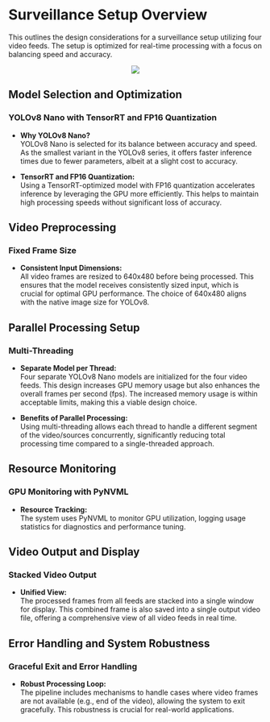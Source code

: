 # Surveillance Setup Overview

This outlines the design considerations for a surveillance setup utilizing four video feeds. The setup is optimized for real-time processing with a focus on balancing speed and accuracy.

<p align="center">
  <img src="surveillance_setup/results/final_output1.gif">
</p>

## Model Selection and Optimization

### YOLOv8 Nano with TensorRT and FP16 Quantization

- **Why YOLOv8 Nano?**  
  YOLOv8 Nano is selected for its balance between accuracy and speed. As the smallest variant in the YOLOv8 series, it offers faster inference times due to fewer parameters, albeit at a slight cost to accuracy.

- **TensorRT and FP16 Quantization:**  
  Using a TensorRT-optimized model with FP16 quantization accelerates inference by leveraging the GPU more efficiently. This helps to maintain high processing speeds without significant loss of accuracy.

## Video Preprocessing

### Fixed Frame Size

- **Consistent Input Dimensions:**  
  All video frames are resized to 640x480 before being processed. This ensures that the model receives consistently sized input, which is crucial for optimal GPU performance. The choice of 640x480 aligns with the native image size for YOLOv8.


## Parallel Processing Setup

### Multi-Threading

- **Separate Model per Thread:**  
  Four separate YOLOv8 Nano models are initialized for the four video feeds. This design increases GPU memory usage but also enhances the overall frames per second (fps). The increased memory usage is within acceptable limits, making this a viable design choice.

- **Benefits of Parallel Processing:**  
  Using multi-threading allows each thread to handle a different segment of the video/sources concurrently, significantly reducing total processing time compared to a single-threaded approach.

## Resource Monitoring

### GPU Monitoring with PyNVML

- **Resource Tracking:**  
  The system uses PyNVML to monitor GPU utilization, logging usage statistics for diagnostics and performance tuning.


## Video Output and Display

### Stacked Video Output

- **Unified View:**  
  The processed frames from all feeds are stacked into a single window for display. This combined frame is also saved into a single output video file, offering a comprehensive view of all video feeds in real time.


## Error Handling and System Robustness

### Graceful Exit and Error Handling

- **Robust Processing Loop:**  
  The pipeline includes mechanisms to handle cases where video frames are not available (e.g., end of the video), allowing the system to exit gracefully. This robustness is crucial for real-world applications.


